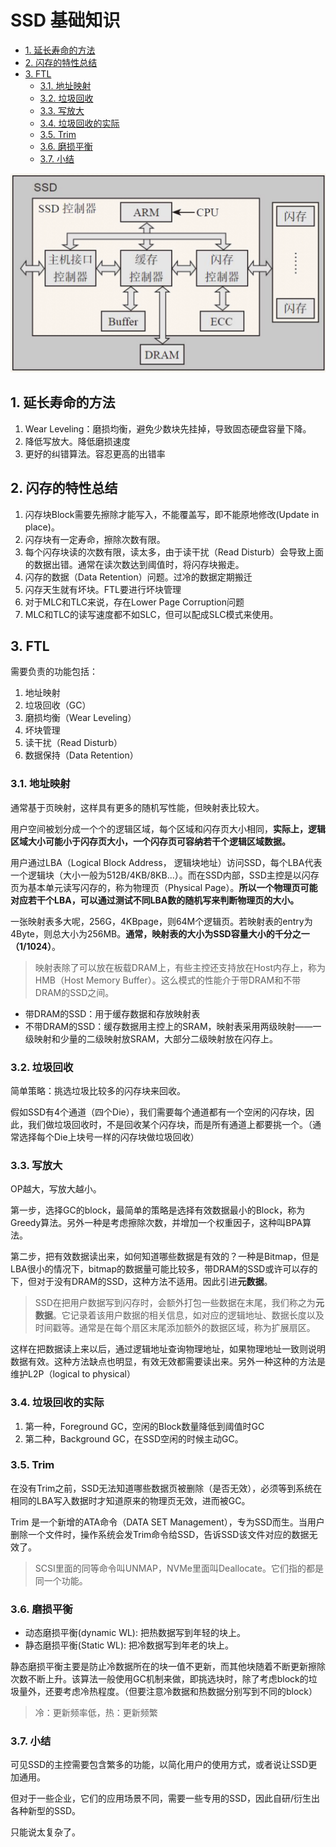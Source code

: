 # SSD 基础知识

- [1. 延长寿命的方法](#1-延长寿命的方法)
- [2. 闪存的特性总结](#2-闪存的特性总结)
- [3. FTL](#3-ftl)
  - [3.1. 地址映射](#31-地址映射)
  - [3.2. 垃圾回收](#32-垃圾回收)
  - [3.3. 写放大](#33-写放大)
  - [3.4. 垃圾回收的实际](#34-垃圾回收的实际)
  - [3.5. Trim](#35-trim)
  - [3.6. 磨损平衡](#36-磨损平衡)
  - [3.7. 小结](#37-小结)

![](images/markdown-2022-04-29-10-54-51.png)

## 1. 延长寿命的方法

1. Wear Leveling：磨损均衡，避免少数块先挂掉，导致固态硬盘容量下降。
2. 降低写放大。降低磨损速度
3. 更好的纠错算法。容忍更高的出错率

## 2. 闪存的特性总结

1. 闪存块Block需要先擦除才能写入，不能覆盖写，即不能原地修改(Update in place)。
2. 闪存块有一定寿命，擦除次数有限。
3. 每个闪存块读的次数有限，读太多，由于读干扰（Read Disturb）会导致上面的数据出错。通常在读次数达到阈值时，将闪存块搬走。
4. 闪存的数据（Data Retention）问题。过冷的数据定期搬迁
5. 闪存天生就有坏块。FTL要进行坏块管理
6. 对于MLC和TLC来说，存在Lower Page Corruption问题
7. MLC和TLC的读写速度都不如SLC，但可以配成SLC模式来使用。

## 3. FTL

需要负责的功能包括：

1. 地址映射
2. 垃圾回收（GC）
3. 磨损均衡（Wear Leveling）
4. 坏块管理
5. 读干扰（Read Disturb）
6. 数据保持（Data Retention）

### 3.1. 地址映射

通常基于页映射，这样具有更多的随机写性能，但映射表比较大。

用户空间被划分成一个个的逻辑区域，每个区域和闪存页大小相同，**实际上，逻辑区域大小可能小于闪存页大小，一个闪存页可容纳若干个逻辑区域数据。**

用户通过LBA（Logical Block Address， 逻辑块地址）访问SSD，每个LBA代表一个逻辑块（大小一般为512B/4KB/8KB...）。而在SSD内部，SSD主控是以闪存页为基本单元读写闪存的，称为物理页（Physical Page）。**所以一个物理页可能对应若干个LBA，可以通过测试不同LBA数的随机写来判断物理页的大小。**

一张映射表多大呢，256G，4KBpage，则64M个逻辑页。若映射表的entry为4Byte，则总大小为256MB。**通常，映射表的大小为SSD容量大小的千分之一（1/1024）**。

> 映射表除了可以放在板载DRAM上，有些主控还支持放在Host内存上，称为HMB（Host Memory Buffer）。这么模式的性能介于带DRAM和不带DRAM的SSD之间。

- 带DRAM的SSD：用于缓存数据和存放映射表
- 不带DRAM的SSD：缓存数据用主控上的SRAM，映射表采用两级映射——一级映射和少量的二级映射放SRAM，大部分二级映射放在闪存上。

### 3.2. 垃圾回收

简单策略：挑选垃圾比较多的闪存块来回收。

假如SSD有4个通道（四个Die），我们需要每个通道都有一个空闲的闪存块，因此，我们做垃圾回收时，不是回收某个闪存块，而是所有通道上都要挑一个。（通常选择每个Die上块号一样的闪存块做垃圾回收）

### 3.3. 写放大

OP越大，写放大越小。

第一步，选择GC的block，最简单的策略是选择有效数据最小的Block，称为Greedy算法。另外一种是考虑擦除次数，并增加一个权重因子，这种叫BPA算法。

第二步，把有效数据读出来，如何知道哪些数据是有效的？一种是Bitmap，但是LBA很小的情况下，bitmap的数据量可能比较多，带DRAM的SSD或许可以存的下，但对于没有DRAM的SSD，这种方法不适用。因此引进**元数据**。

> SSD在把用户数据写到闪存时，会额外打包一些数据在末尾，我们称之为**元数据**。它记录着该用户数据的相关信息，如对应的逻辑地址、数据长度以及时间戳等。通常是在每个扇区末尾添加额外的数据区域，称为扩展扇区。

这样在把数据读上来以后，通过逻辑地址查询物理地址，如果物理地址一致则说明数据有效。这种方法缺点也明显，有效无效都需要读出来。另外一种这种的方法是维护L2P（logical to physical）

### 3.4. 垃圾回收的实际

1. 第一种，Foreground GC，空闲的Block数量降低到阈值时GC
2. 第二种，Background GC，在SSD空闲的时候主动GC。

### 3.5. Trim

在没有Trim之前，SSD无法知道哪些数据页被删除（是否无效），必须等到系统在相同的LBA写入数据时才知道原来的物理页无效，进而被GC。

Trim 是一个新增的ATA命令（DATA SET Management），专为SSD而生。当用户删除一个文件时，操作系统会发Trim命令给SSD，告诉SSD该文件对应的数据无效了。

> SCSI里面的同等命令叫UNMAP，NVMe里面叫Deallocate。它们指的都是同一个功能。

### 3.6. 磨损平衡

- 动态磨损平衡(dynamic WL): 把热数据写到年轻的块上。
- 静态磨损平衡(Static WL): 把冷数据写到年老的块上。

静态磨损平衡主要是防止冷数据所在的块一值不更新，而其他块随着不断更新擦除次数不断上升。该算法一般使用GC机制来做，即挑选块时，除了考虑block的垃圾量外，还要考虑冷热程度。（但要注意冷数据和热数据分别写到不同的block）

> 冷：更新频率低，热：更新频繁

### 3.7. 小结

可见SSD的主控需要包含繁多的功能，以简化用户的使用方式，或者说让SSD更加通用。

但对于一些企业，它们的应用场景不同，需要一些专用的SSD，因此自研/衍生出各种新型的SSD。

只能说太复杂了。
